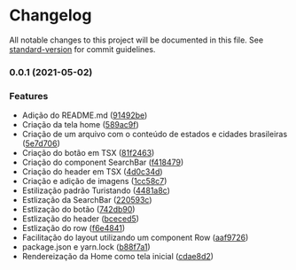 # Changelog

All notable changes to this project will be documented in this file. See [standard-version](https://github.com/conventional-changelog/standard-version) for commit guidelines.

### 0.0.1 (2021-05-02)


### Features

* Adição do README.md ([91492be](https://github.com/yuriBaza23/TuristandoUI/commit/91492be01b148b2c80fd155a320a31f99f170861))
* Criação da tela home ([589ac9f](https://github.com/yuriBaza23/TuristandoUI/commit/589ac9f91ce9e998e1078098fc52c1132aa8a563))
* Criação de um arquivo com o conteúdo de estados e cidades brasileiras ([5e7d706](https://github.com/yuriBaza23/TuristandoUI/commit/5e7d7062b61551c7cc8fd7a53d56e8056e243d6f))
* Criação do botão em TSX ([81f2463](https://github.com/yuriBaza23/TuristandoUI/commit/81f246361931d126364ce1e1e623f99c443eaeb9))
* Criação do component SearchBar ([f418479](https://github.com/yuriBaza23/TuristandoUI/commit/f418479fafab161351851976293b6da695a271c1))
* Criação do header em TSX ([4d0c34d](https://github.com/yuriBaza23/TuristandoUI/commit/4d0c34db2faf4c9166e4e03363f2eb87b55bf8c4))
* Criação e adição de imagens ([1cc58c7](https://github.com/yuriBaza23/TuristandoUI/commit/1cc58c7b49d25254c6cbcbcc6981054f831db4db))
* Estilização padrão Turistando ([4481a8c](https://github.com/yuriBaza23/TuristandoUI/commit/4481a8cb3f47c5aa2cafa367efa35f1ed80153e8))
* Estlização da SearchBar ([220593c](https://github.com/yuriBaza23/TuristandoUI/commit/220593cd32c7c300dd3ceb7dd001160fe4f5346d))
* Estlização do botão ([742db90](https://github.com/yuriBaza23/TuristandoUI/commit/742db9016c235c78d9d6b6227ac0570c6b6af036))
* Estlização do header ([bceced5](https://github.com/yuriBaza23/TuristandoUI/commit/bceced5b1449ca3d44b757220bbe821aaeb26d14))
* Estlização do row ([f6e4841](https://github.com/yuriBaza23/TuristandoUI/commit/f6e484114f44c34ae24f50b395af02608dd7f001))
* Facilitação do layout utilizando um component Row ([aaf9726](https://github.com/yuriBaza23/TuristandoUI/commit/aaf97266ba8c36cada6da6461059f0f748f55347))
* package.json e yarn.lock ([b88f7a1](https://github.com/yuriBaza23/TuristandoUI/commit/b88f7a1000fcc83985b7fcec433b89a32191154d))
* Rendereização da Home como tela inicial ([cdae8d2](https://github.com/yuriBaza23/TuristandoUI/commit/cdae8d24d41a979003673dcf99a67c3804ab5d61))

